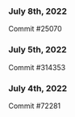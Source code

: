 ### July 8th, 2022

Commit #25070

### July 5th, 2022

Commit #314353


### July 4th, 2022

Commit #72281
